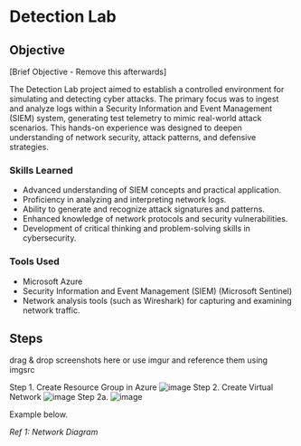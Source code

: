 # Detection Lab

## Objective
[Brief Objective - Remove this afterwards]

The Detection Lab project aimed to establish a controlled environment for simulating and detecting cyber attacks. The primary focus was to ingest and analyze logs within a Security Information and Event Management (SIEM) system, generating test telemetry to mimic real-world attack scenarios. This hands-on experience was designed to deepen understanding of network security, attack patterns, and defensive strategies.

### Skills Learned


- Advanced understanding of SIEM concepts and practical application.
- Proficiency in analyzing and interpreting network logs.
- Ability to generate and recognize attack signatures and patterns.
- Enhanced knowledge of network protocols and security vulnerabilities.
- Development of critical thinking and problem-solving skills in cybersecurity.

### Tools Used


- Microsoft Azure
- Security Information and Event Management (SIEM) (Microsoft Sentinel)
- Network analysis tools (such as Wireshark) for capturing and examining network traffic.
  
## Steps
drag & drop screenshots here or use imgur and reference them using imgsrc

Step 1. Create Resource Group in Azure
![image](https://github.com/user-attachments/assets/2cf69984-ce03-4ee3-9ce3-5fc5a2038984)
Step 2. Create Virtual Network
![image](https://github.com/user-attachments/assets/3ccb56c1-84eb-43aa-8cae-a37b25cfedc8)
Step 2a.
![image](https://github.com/user-attachments/assets/e3d186f8-33eb-4048-9574-15d846b2f9b3)




Example below.

*Ref 1: Network Diagram*
